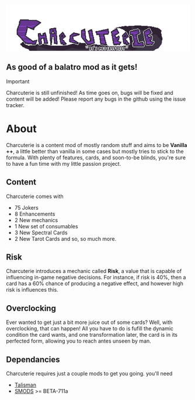 ![logo](assets/2x/logo2.png)
## As good of a balatro mod as it gets!
> [!IMPORTANT]
> Charcuterie is still unfinished! As time goes on, bugs will be fixed and content will be added! Please report any bugs in the github using the issue tracker.

# About

Charcuterie is a content mod of mostly random stuff and aims to be **Vanilla ++**, a little better than vanilla in some cases but mostly tries to stick to the formula. With plenty of features, cards, and soon-to-be blinds, you're sure to have a fun time with my little passion project.

## Content

Charcuterie comes with 
* 75 Jokers
* 8 Enhancements
* 2 New mechanics
* 1 New set of consumables
* 3 New Spectral Cards
* 2 New Tarot Cards
and so, so much more.

## Risk
Charcuterie introduces a mechanic called **Risk**, a value that is capable of influencing in-game negative decisions. For instance, if risk is 40%, then a card has a 60% chance of producing a negative effect, and however high risk is influences this.

## Overclocking
Ever wanted to get just a bit more juice out of some cards? Well, with overclocking, that can happen! All you have to do is fufill the dynamic condition the card wants, and one transformation later, the card is in its perfected form, allowing you to reach antes unseen by man.
## Dependancies
Charcuterie requires just a couple mods to get you going. you'll need

* [Talisman](https://github.com/SpectralPack/Talisman)
* [SMODS](https://github.com/steamodded/smods) >= BETA-711a